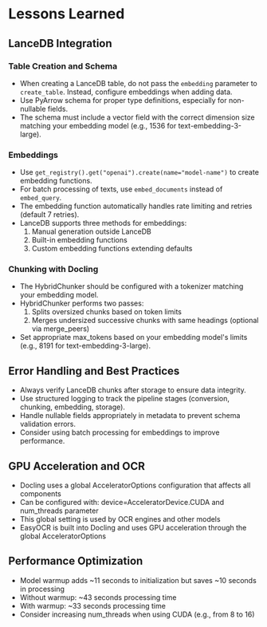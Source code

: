 # Lessons Learned

## LanceDB Integration

### Table Creation and Schema
- When creating a LanceDB table, do not pass the `embedding` parameter to `create_table`. Instead, configure embeddings when adding data.
- Use PyArrow schema for proper type definitions, especially for non-nullable fields.
- The schema must include a vector field with the correct dimension size matching your embedding model (e.g., 1536 for text-embedding-3-large).

### Embeddings
- Use `get_registry().get("openai").create(name="model-name")` to create embedding functions.
- For batch processing of texts, use `embed_documents` instead of `embed_query`.
- The embedding function automatically handles rate limiting and retries (default 7 retries).
- LanceDB supports three methods for embeddings:
  1. Manual generation outside LanceDB
  2. Built-in embedding functions
  3. Custom embedding functions extending defaults

### Chunking with Docling
- The HybridChunker should be configured with a tokenizer matching your embedding model.
- HybridChunker performs two passes:
  1. Splits oversized chunks based on token limits
  2. Merges undersized successive chunks with same headings (optional via merge_peers)
- Set appropriate max_tokens based on your embedding model's limits (e.g., 8191 for text-embedding-3-large).

## Error Handling and Best Practices
- Always verify LanceDB chunks after storage to ensure data integrity.
- Use structured logging to track the pipeline stages (conversion, chunking, embedding, storage).
- Handle nullable fields appropriately in metadata to prevent schema validation errors.
- Consider using batch processing for embeddings to improve performance.

## GPU Acceleration and OCR
- Docling uses a global AcceleratorOptions configuration that affects all components
- Can be configured with: device=AcceleratorDevice.CUDA and num_threads parameter
- This global setting is used by OCR engines and other models
- EasyOCR is built into Docling and uses GPU acceleration through the global AcceleratorOptions

## Performance Optimization
- Model warmup adds ~11 seconds to initialization but saves ~10 seconds in processing
- Without warmup: ~43 seconds processing time
- With warmup: ~33 seconds processing time
- Consider increasing num_threads when using CUDA (e.g., from 8 to 16)